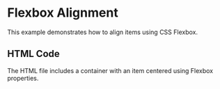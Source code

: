 # Flexbox Alignment

This example demonstrates how to align items using CSS Flexbox.

## HTML Code
The HTML file includes a container with an item centered using Flexbox properties.